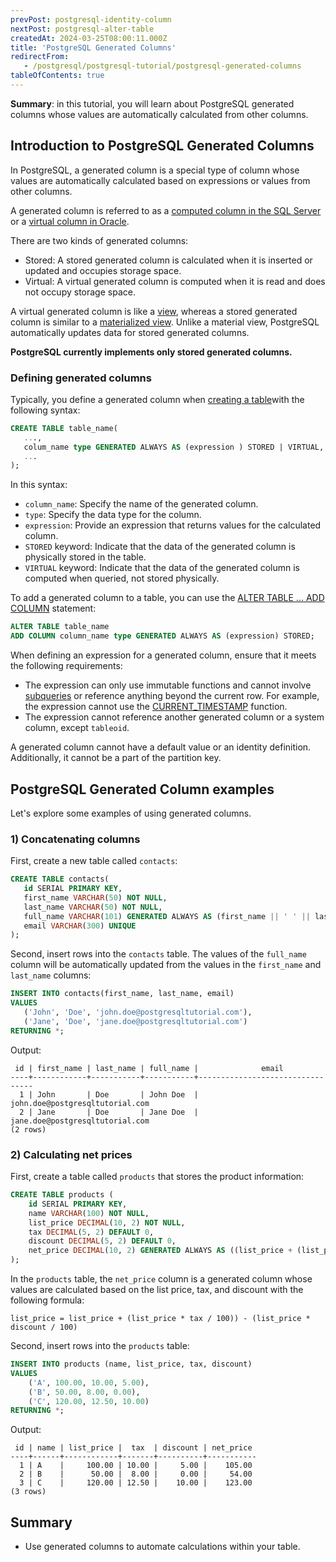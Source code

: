 ```yaml
---
prevPost: postgresql-identity-column
nextPost: postgresql-alter-table
createdAt: 2024-03-25T08:00:11.000Z
title: 'PostgreSQL Generated Columns'
redirectFrom:
   - /postgresql/postgresql-tutorial/postgresql-generated-columns
tableOfContents: true
---
```


**Summary**: in this tutorial, you will learn about PostgreSQL generated columns whose values are automatically calculated from other columns.

## Introduction to PostgreSQL Generated Columns

In PostgreSQL, a generated column is a special type of column whose values are automatically calculated based on expressions or values from other columns.

A generated column is referred to as a [computed column in the SQL Server](https://www.sqlservertutorial.net/sql-server-basics/sql-server-computed-columns/) or a [virtual column in Oracle](https://www.oracletutorial.com/oracle-basics/oracle-virtual-column/).

There are two kinds of generated columns:

- Stored: A stored generated column is calculated when it is inserted or updated and occupies storage space.
- Virtual: A virtual generated column is computed when it is read and does not occupy storage space.

A virtual generated column is like a [view](/postgresql/postgresql-views), whereas a stored generated column is similar to a [materialized view](/postgresql/postgresql-views/postgresql-materialized-views). Unlike a material view, PostgreSQL automatically updates data for stored generated columns.

**PostgreSQL currently implements only stored generated columns.**

### Defining generated columns

Typically, you define a generated column when [creating a table](/postgresql/postgresql-create-table)with the following syntax:

```sql
CREATE TABLE table_name(
   ...,
   colum_name type GENERATED ALWAYS AS (expression ) STORED | VIRTUAL,
   ...
);
```

In this syntax:

- `column_name`: Specify the name of the generated column.
- `type`: Specify the data type for the column.
- `expression`: Provide an expression that returns values for the calculated column.
- `STORED` keyword: Indicate that the data of the generated column is physically stored in the table.
- `VIRTUAL` keyword: Indicate that the data of the generated column is computed when queried, not stored physically.

To add a generated column to a table, you can use the [ALTER TABLE ... ADD COLUMN](/postgresql/postgresql-add-column) statement:

```sql
ALTER TABLE table_name
ADD COLUMN column_name type GENERATED ALWAYS AS (expression) STORED;
```

When defining an expression for a generated column, ensure that it meets the following requirements:

- The expression can only use immutable functions and cannot involve [subqueries](/postgresql/postgresql-subquery) or reference anything beyond the current row. For example, the expression cannot use the [CURRENT_TIMESTAMP](/postgresql/postgresql-date-functions/postgresql-current_timestamp) function.
- The expression cannot reference another generated column or a system column, except `tableoid`.

A generated column cannot have a default value or an identity definition. Additionally, it cannot be a part of the partition key.

## PostgreSQL Generated Column examples

Let's explore some examples of using generated columns.

### 1) Concatenating columns

First, create a new table called `contacts`:

```sql
CREATE TABLE contacts(
   id SERIAL PRIMARY KEY,
   first_name VARCHAR(50) NOT NULL,
   last_name VARCHAR(50) NOT NULL,
   full_name VARCHAR(101) GENERATED ALWAYS AS (first_name || ' ' || last_name) STORED,
   email VARCHAR(300) UNIQUE
);
```

Second, insert rows into the `contacts` table. The values of the `full_name` column will be automatically updated from the values in the `first_name` and `last_name` columns:

```sql
INSERT INTO contacts(first_name, last_name, email)
VALUES
   ('John', 'Doe', 'john.doe@postgresqltutorial.com'),
   ('Jane', 'Doe', 'jane.doe@postgresqltutorial.com')
RETURNING *;
```

Output:

```
 id | first_name | last_name | full_name |              email
----+------------+-----------+-----------+---------------------------------
  1 | John       | Doe       | John Doe  | john.doe@postgresqltutorial.com
  2 | Jane       | Doe       | Jane Doe  | jane.doe@postgresqltutorial.com
(2 rows)
```

### 2) Calculating net prices

First, create a table called `products` that stores the product information:

```sql
CREATE TABLE products (
    id SERIAL PRIMARY KEY,
    name VARCHAR(100) NOT NULL,
    list_price DECIMAL(10, 2) NOT NULL,
    tax DECIMAL(5, 2) DEFAULT 0,
    discount DECIMAL(5, 2) DEFAULT 0,
    net_price DECIMAL(10, 2) GENERATED ALWAYS AS ((list_price + (list_price * tax / 100)) - (list_price * discount / 100)) STORED
);
```

In the `products` table, the `net_price` column is a generated column whose values are calculated based on the list price, tax, and discount with the following formula:

```
list_price = list_price + (list_price * tax / 100)) - (list_price * discount / 100)
```

Second, insert rows into the `products` table:

```sql
INSERT INTO products (name, list_price, tax, discount)
VALUES
    ('A', 100.00, 10.00, 5.00),
    ('B', 50.00, 8.00, 0.00),
    ('C', 120.00, 12.50, 10.00)
RETURNING *;
```

Output:

```
 id | name | list_price |  tax  | discount | net_price
----+------+------------+-------+----------+-----------
  1 | A    |     100.00 | 10.00 |     5.00 |    105.00
  2 | B    |      50.00 |  8.00 |     0.00 |     54.00
  3 | C    |     120.00 | 12.50 |    10.00 |    123.00
(3 rows)
```

## Summary

- Use generated columns to automate calculations within your table.
